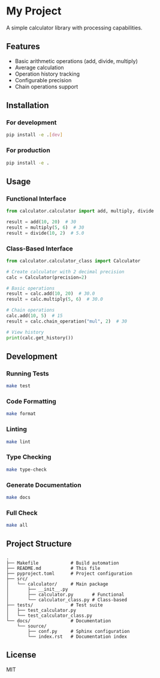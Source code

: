 # My Project

A simple calculator library with processing capabilities.

## Features

- Basic arithmetic operations (add, divide, multiply)
- Average calculation
- Operation history tracking
- Configurable precision
- Chain operations support

## Installation

### For development

```bash
pip install -e .[dev]
```

### For production

```bash
pip install -e .
```

## Usage

### Functional Interface

```python
from calculator.calculator import add, multiply, divide

result = add(10, 20)  # 30
result = multiply(5, 6)  # 30
result = divide(10, 2)  # 5.0
```

### Class-Based Interface

```python
from calculator.calculator_class import Calculator

# Create calculator with 2 decimal precision
calc = Calculator(precision=2)

# Basic operations
result = calc.add(10, 20)  # 30.0
result = calc.multiply(5, 6)  # 30.0

# Chain operations
calc.add(10, 5)  # 15
result = calc.chain_operation("mul", 2)  # 30

# View history
print(calc.get_history())
```

## Development

### Running Tests

```bash
make test
```

### Code Formatting

```bash
make format
```

### Linting

```bash
make lint
```

### Type Checking

```bash
make type-check
```

### Generate Documentation

```bash
make docs
```

### Full Check

```bash
make all
```

## Project Structure

```
.
├── Makefile            # Build automation
├── README.md           # This file
├── pyproject.toml      # Project configuration
├── src/
│   └── calculator/     # Main package
│       ├── __init__.py
│       ├── calculator.py       # Functional 
│       └── calculator_class.py # Class-based 
├── tests/              # Test suite
│   ├── test_calculator.py
│   └── test_calculator_class.py
└── docs/               # Documentation
    └── source/
        ├── conf.py     # Sphinx configuration
        └── index.rst   # Documentation index
```

## License

MIT

